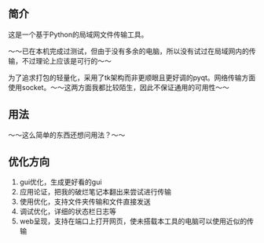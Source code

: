 ## 简介

这是一个基于Python的局域网文件传输工具。

～～已在本机完成过测试，但由于没有多余的电脑，所以没有试过在局域网内的传输，不过理论上应该是可行的～～

为了追求打包的轻量化，采用了tk架构而非更顺眼且更好调的pyqt。网络传输方面使用socket。～～这两方面我都比较陌生，因此不保证通用的可用性～～

## 用法

～～这么简单的东西还想问用法？～～

## 优化方向

  1. gui优化，生成更好看的gui
  2. 应用论证，把我的破烂笔记本翻出来尝试进行传输
  3. 使用优化，支持文件夹传输和文件直接发送
  4. 调试优化，详细的状态栏日志等
  5. web呈现，支持在端口上打开网页，使未搭载本工具的电脑可以使用近似的传输

